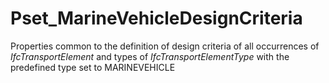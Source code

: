 # Pset_MarineVehicleDesignCriteria

Properties common to the definition of design criteria of all occurrences of _IfcTransportElement_ and types of _IfcTransportElementType_ with the predefined type set to MARINEVEHICLE
<!-- end of short definition -->


